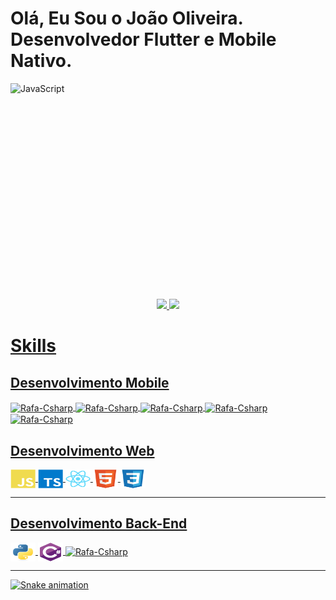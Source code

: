 # Olá, Eu Sou o João Oliveira. Desenvolvedor Flutter e Mobile Nativo.

</div>

<img src="https://www.themasterpicks.com/wp-content/uploads/2020/04/22b22287602523.5dbd29081561d.gif" 
padding="10px" style="vertical-align:middle;margin-left:10px" height = "345" width="550px" align="right" alt="JavaScript">

~~~json
{
   "desenvolvedor mobile": {
       "id": 1,
       "nome": "João Oliveira",
       "idade": 43,
       "sexo": "Masculino",
       "profissao": "Desenvolvedor Flutter",
       "empresa": "ModalGR",
       "localizacao":[
           {
                "cidade": "Praia Grande",
                "estado": "SP"
           }
       ] 
   }
}
~~~




<div align="center">
  <a href="https://oliveiradg.github.io/Meu-Portifolio/#home">
  <img height="180em" src="https://github-readme-stats.vercel.app/api?username=oliveiradg&show_icons=true&theme=dracula&include_all_commits=true&count_private=true"/>
  <img height="180em" src="https://github-readme-stats.vercel.app/api/top-langs/?username=oliveiradg&layout=compact&langs_count=7&theme=dracula"/>
</div>


# Skills


## Desenvolvimento Mobile

<img align="center" alt="Rafa-Csharp" height="200" width="120" src="https://cdn.jsdelivr.net/gh/devicons/devicon/icons/dart/dart-original-wordmark.svg" />
<img  align="center" alt="Rafa-Csharp" height="40" width="50" src="https://cdn.jsdelivr.net/gh/devicons/devicon/icons/flutter/flutter-original.svg" />  
<img align="center" alt="Rafa-Csharp" height="60" width="70" src="https://cdn.jsdelivr.net/gh/devicons/devicon/icons/android/android-plain-wordmark.svg" />
<img align="center" alt="Rafa-Csharp" height="200" width="120" src="https://cdn.jsdelivr.net/gh/devicons/devicon/icons/kotlin/kotlin-original-wordmark.svg" />
<img align="center" alt="Rafa-Csharp" height="200" width="120" src="https://cdn.jsdelivr.net/gh/devicons/devicon/icons/swift/swift-original-wordmark.svg" />  

 ## Desenvolvimento Web 

<div> 
  <img align="center" alt="Rafa-Js" height="30" width="40" src="https://raw.githubusercontent.com/devicons/devicon/master/icons/javascript/javascript-plain.svg">
  <img align="center" alt="Rafa-Ts" height="30" width="40" src="https://raw.githubusercontent.com/devicons/devicon/master/icons/typescript/typescript-plain.svg">
  <img align="center" alt="Rafa-React" height="30" width="40" src="https://raw.githubusercontent.com/devicons/devicon/master/icons/react/react-original.svg">
  <img align="center" alt="Rafa-HTML" height="30" width="40" src="https://raw.githubusercontent.com/devicons/devicon/master/icons/html5/html5-original.svg">
  <img align="center" alt="Rafa-CSS" height="30" width="40" src="https://raw.githubusercontent.com/devicons/devicon/master/icons/css3/css3-original.svg">
</div>
<hr>

## Desenvolvimento Back-End


<div>
  <img align="center" alt="Rafa-Python" height="30" width="40" src="https://raw.githubusercontent.com/devicons/devicon/master/icons/python/python-original.svg">
  <img align="center" alt="Rafa-Csharp" height="30" width="40" src="https://raw.githubusercontent.com/devicons/devicon/master/icons/csharp/csharp-original.svg">
  <img align="center" alt="Rafa-Csharp" height="40" width="50" src="https://cdn.jsdelivr.net/gh/devicons/devicon/icons/java/java-original-wordmark.svg" />
          
</div>
<hr>

<div>

  ![Snake animation](https://github.com/oliveiradg/oliveiradg/blob/output/github-contribution-grid-snake.svg)
</div>

          
          
          
```
